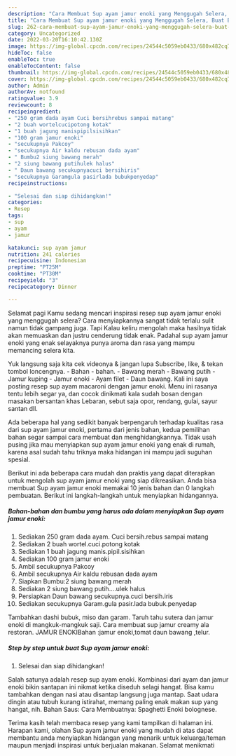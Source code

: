 ```yaml
---
description: "Cara Membuat Sup ayam jamur enoki yang Menggugah Selera, Buat Buka Puasa Lezat"
title: "Cara Membuat Sup ayam jamur enoki yang Menggugah Selera, Buat Buka Puasa Lezat"
slug: 262-cara-membuat-sup-ayam-jamur-enoki-yang-menggugah-selera-buat-buka-puasa-lezat
category: Uncategorized
date: 2022-03-20T16:10:42.130Z
image: https://img-global.cpcdn.com/recipes/24544c5059eb0433/680x482cq70/sup-ayam-jamur-enoki-foto-resep-utama.jpg
hideToc: false
enableToc: true
enableTocContent: false
thumbnail: https://img-global.cpcdn.com/recipes/24544c5059eb0433/680x482cq70/sup-ayam-jamur-enoki-foto-resep-utama.jpg
cover: https://img-global.cpcdn.com/recipes/24544c5059eb0433/680x482cq70/sup-ayam-jamur-enoki-foto-resep-utama.jpg
author: Admin
authorAv: notfound
ratingvalue: 3.9
reviewcount: 8
recipeingredient:
- "250 gram dada ayam Cuci bersihrebus sampai matang"
- "2 buah wortelcucipotong kotak"
- "1 buah jagung manispipilsisihkan"
- "100 gram jamur enoki"
- "secukupnya Pakcoy"
- "secukupnya Air kaldu rebusan dada ayam"
- " Bumbu2 siung bawang merah"
- "2 siung bawang putihulek halus"
- " Daun bawang secukupnyacuci bersihiris"
- "secukupnya Garamgula pasirlada bubukpenyedap"
recipeinstructions:

- "Selesai dan siap dihidangkan!"
categories:
- Resep
tags:
- sup
- ayam
- jamur

katakunci: sup ayam jamur 
nutrition: 241 calories
recipecuisine: Indonesian
preptime: "PT25M"
cooktime: "PT30M"
recipeyield: "3"
recipecategory: Dinner

---
```



Selamat pagi Kamu sedang mencari inspirasi resep sup ayam jamur enoki yang menggugah selera? Cara menyiapkannya sangat tidak terlalu sulit namun tidak gampang juga. Tapi Kalau keliru mengolah maka hasilnya tidak akan memuaskan dan justru cenderung tidak enak. Padahal sup ayam jamur enoki yang enak selayaknya punya aroma dan rasa yang mampu memancing selera kita.


Yuk langsung saja kita cek videonya &amp; jangan lupa Subscribe, like, &amp; tekan tombol loncengnya. - Bahan - bahan. - Bawang merah - Bawang putih - Jamur kuping - Jamur enoki - Ayam filet - Daun bawang. Kali ini saya posting resep sup ayam macaroni dengan jamur enoki. Menu ini rasanya tentu lebih segar ya, dan cocok dinikmati kala sudah bosan dengan masakan bersantan khas Lebaran, sebut saja opor, rendang, gulai, sayur santan dll.

Ada beberapa hal yang sedikit banyak berpengaruh terhadap kualitas rasa dari sup ayam jamur enoki, pertama dari jenis bahan, kedua pemilihan bahan segar sampai cara membuat dan menghidangkannya. Tidak usah pusing jika mau menyiapkan sup ayam jamur enoki yang enak di rumah, karena asal sudah tahu triknya maka hidangan ini mampu jadi suguhan spesial.


Berikut ini ada beberapa cara mudah dan praktis yang dapat diterapkan untuk mengolah sup ayam jamur enoki yang siap dikreasikan. Anda bisa membuat Sup ayam jamur enoki memakai 10 jenis bahan dan 0 langkah pembuatan. Berikut ini langkah-langkah untuk menyiapkan hidangannya.

<!--inarticleads1-->

##### Bahan-bahan dan bumbu yang harus ada dalam menyiapkan Sup ayam jamur enoki:

1. Sediakan 250 gram dada ayam. Cuci bersih.rebus sampai matang
1. Sediakan 2 buah wortel.cuci.potong kotak
1. Sediakan 1 buah jagung manis.pipil.sisihkan
1. Sediakan 100 gram jamur enoki
1. Ambil secukupnya Pakcoy
1. Ambil secukupnya Air kaldu rebusan dada ayam
1. Siapkan  Bumbu:2 siung bawang merah
1. Sediakan 2 siung bawang putih....ulek halus
1. Persiapkan  Daun bawang secukupnya.cuci bersih.iris
1. Sediakan secukupnya Garam.gula pasir.lada bubuk.penyedap


Tambahkan dashi bubuk, miso dan garam. Taruh tahu sutera dan jamur enoki di mangkuk-mangkuk saji. Cara membuat sup jamur creamy ala restoran. JAMUR ENOKIBahan :jamur enoki,tomat daun bawang ,telur. 

<!--inarticleads2-->

##### Step by step untuk buat Sup ayam jamur enoki:


1. Selesai dan siap dihidangkan!

Salah satunya adalah resep sup ayam enoki. Kombinasi dari ayam dan jamur enoki bikin santapan ini nikmat ketika diseduh selagi hangat. Bisa kamu tambahkan dengan nasi atau disantap langsung juga mantap. Saat udara dingin atau tubuh kurang istirahat, memang paling enak makan sup yang hangat, nih. Bahan Saus: Cara Membuatnya: Spaghetti Enoki bolognese. 

Terima kasih telah membaca resep yang kami tampilkan di halaman ini. Harapan kami, olahan Sup ayam jamur enoki yang mudah di atas dapat membantu anda menyiapkan hidangan yang menarik untuk keluarga/teman maupun menjadi inspirasi untuk berjualan makanan. Selamat menikmati
